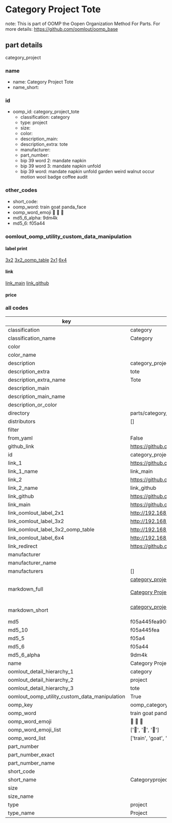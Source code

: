 # Category Project Tote  

note: This is part of OOMP the Oopen Organization Method For Parts. For more details: https://github.com/oomlout/oomp_base

##  part details
  



category_project



### name
* name: Category Project Tote
* name_short: 
### id
* oomp_id: category_project_tote
  * classification: category
  * type: project
  * size: 
  * color: 
  * description_main: 
  * description_extra: tote
  * manufacturer: 
  * part_number: 
  * bip 39 word 2: mandate napkin
  * bip 39 word 3: mandate napkin unfold
  * bip 39 word: mandate napkin unfold garden weird walnut occur motion wool badge coffee audit

### other_codes
* short_code: 
* oomp_word: train goat panda_face
* oomp_word_emoji :train: :goat: :panda_face:
* md5_6_alpha: 9dm4k
* md5_6: f05a44






### oomlout_oomp_utility_custom_data_manipulation
#### label print
[3x2](http://192.168.1.245:1112/?label=oomp%209dm4k)
[3x2_oomp_table](http://192.168.1.108:1112/?label=oomp%209dm4k)
[2x1](http://192.168.1.242:1112/?label=oomp%209dm4k)
[6x4](http://192.168.1.55:1112/?label=oomp%209dm4k)    

#### link

[link_main](https://github.com/oomlout/oomlout_oomp_version_1_messy/tree/main/parts/category_project_tote) [link_github](https://github.com/oomlout/oomlout_oomp_version_1_messy/tree/main/parts/category_project_tote)                             

#### price







### all codes 
| key | value |  
| --- | --- |  
| classification | category |  
| classification_name | Category |  
| color |  |  
| color_name |  |  
| description | category_project |  
| description_extra | tote |  
| description_extra_name | Tote |  
| description_main |  |  
| description_main_name |  |  
| description_or_color |   |  
| directory | parts/category_project_tote |  
| distributors | [] |  
| filter |  |  
| from_yaml | False |  
| github_link | https://github.com/oomlout/oomlout_oomp_part_src/tree/main/parts/category_project_tote |  
| id | category_project_tote |  
| link_1 | https://github.com/oomlout/oomlout_oomp_version_1_messy/tree/main/parts/category_project_tote |  
| link_1_name | link_main |  
| link_2 | https://github.com/oomlout/oomlout_oomp_version_1_messy/tree/main/parts/category_project_tote |  
| link_2_name | link_github |  
| link_github | https://github.com/oomlout/oomlout_oomp_version_1_messy/tree/main/parts/category_project_tote |  
| link_main | https://github.com/oomlout/oomlout_oomp_version_1_messy/tree/main/parts/category_project_tote |  
| link_oomlout_label_2x1 | http://192.168.1.242:1112/?label=oomp%209dm4k |  
| link_oomlout_label_3x2 | http://192.168.1.245:1112/?label=oomp%209dm4k |  
| link_oomlout_label_3x2_oomp_table | http://192.168.1.108:1112/?label=oomp%209dm4k |  
| link_oomlout_label_6x4 | http://192.168.1.55:1112/?label=oomp%209dm4k |  
| link_redirect | https://github.com/oomlout/oomlout_oomp_version_1_messy/tree/main/parts/category_project_tote |  
| manufacturer |  |  
| manufacturer_name |  |  
| manufacturers | [] |  
| markdown_full | [category_project_tote](none)<br>[](none)<br>[Category Project Tote](none)<br><br> |  
| markdown_short | [category_project_tote](none)<br><br> |  
| md5 | f05a445fea90531bdb7c95fbda64bc38 |  
| md5_10 | f05a445fea |  
| md5_5 | f05a4 |  
| md5_6 | f05a44 |  
| md5_6_alpha | 9dm4k |  
| name | Category Project Tote |  
| oomlout_detail_hierarchy_1 | category |  
| oomlout_detail_hierarchy_2 | project |  
| oomlout_detail_hierarchy_3 | tote |  
| oomlout_oomp_utility_custom_data_manipulation | True |  
| oomp_key | oomp_category_project_tote |  
| oomp_word | train goat panda_face |  
| oomp_word_emoji | :train: :goat: :panda_face: |  
| oomp_word_emoji_list | [':train:', ':goat:', ':panda_face:'] |  
| oomp_word_list | ['train', 'goat', 'panda_face'] |  
| part_number |  |  
| part_number_exact |  |  
| part_number_name |  |  
| short_code |  |  
| short_name | Categoryproject |  
| size |  |  
| size_name |  |  
| type | project |  
| type_name | Project |  
